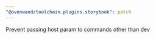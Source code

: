 ```yaml
---
"@ovenwand/toolchain.plugins.storybook": patch
---
```


Prevent passing host param to commands other than dev
